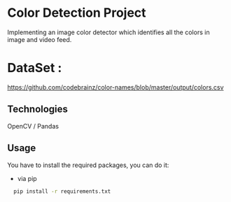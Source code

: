 
# Color Detection Project

Implementing an image color detector which identifies all the colors
in image and video feed.

# DataSet :
https://github.com/codebrainz/color-names/blob/master/output/colors.csv



## Technologies

OpenCV / Pandas


## Usage

You have to install the required packages, you can do it:
* via pip
```bash
  pip install -r requirements.txt
```


